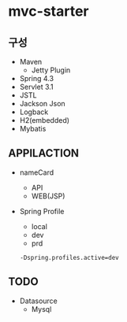 # mvc-starter

## 구성
* Maven
  * Jetty Plugin
* Spring 4.3
* Servlet 3.1
* JSTL
* Jackson Json
* Logback
* H2(embedded)
* Mybatis
  
## APPILACTION
* nameCard
  * API
  * WEB(JSP)
  
* Spring Profile
  * local
  * dev
  * prd
  
  ```
  -Dspring.profiles.active=dev
  ```

## TODO

* Datasource
  * Mysql


